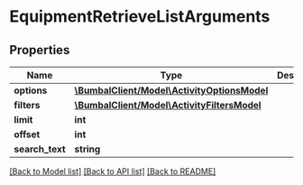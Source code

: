 # EquipmentRetrieveListArguments

## Properties
Name | Type | Description | Notes
------------ | ------------- | ------------- | -------------
**options** | [**\BumbalClient/Model\ActivityOptionsModel**](ActivityOptionsModel.md) |  | [optional] 
**filters** | [**\BumbalClient/Model\ActivityFiltersModel**](ActivityFiltersModel.md) |  | [optional] 
**limit** | **int** |  | [optional] 
**offset** | **int** |  | [optional] 
**search_text** | **string** |  | [optional] 

[[Back to Model list]](../README.md#documentation-for-models) [[Back to API list]](../README.md#documentation-for-api-endpoints) [[Back to README]](../README.md)


